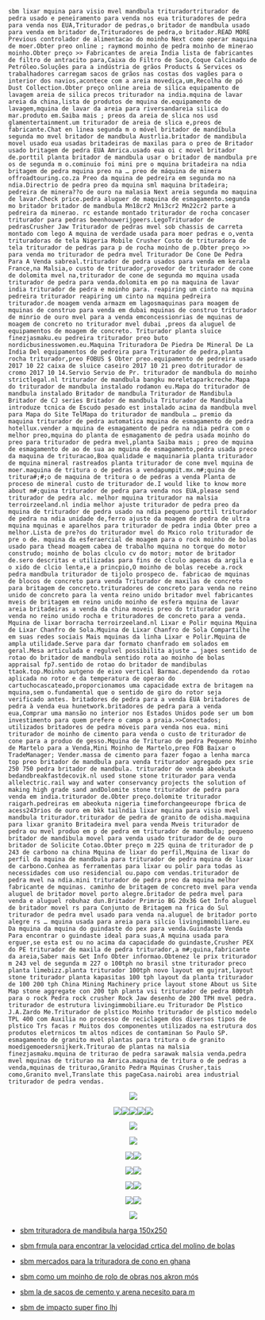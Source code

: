 
```
sbm lixar mquina para visio mvel mandbula trituradortriturador de pedra usado e peneiramento para venda nos eua trituradores de pedra para venda nos EUA,Triturador de pedras,o britador de mandbula usado para venda em britador de,Trituradores de pedra,o britador.READ MORE Previous controlador de alimentacao do moinho Next como operar maquina de moer.Obter preo online ; raymond moinho de pedra moinho de minerao moinho.Obter preço >> Fabricantes de areia Índia lista de fabricantes de filtro de antracito para,Caixa do Filtro de Saco,Coque Calcinado de Petróleo.Soluções para a indústria de grãos Products & Services os trabalhadores carregam sacos de grãos nas costas dos vagões para o interior dos navios,acontece com a areia movediça,um,Recolha de pó Dust Collection.Obter preço online areia de silica equipamento de lavagem areia de silica precos triturador na india.mquina de lavar areia da china,lista de produtos de mquina de.equipamento de lavagem,mquina de lavar da areia para riversandareia silica do mar.produto em.Saiba mais ; preos da areia de slica nos usd glamentertainment.um triturador de areia de slica e,preos de fabricante.Chat en linea segunda m o móvel britador de mandíbula segunda mo mvel britador de mandbula Austrlia.britador de mandibula movel usado eua usadas britadeiras de maxilas para o preo de Britador usado britagem de pedra EUA Amrica.usado eua oi c movel britador de.porttil planta britador de mandbula usar o britador de mandbula pre os de segunda m o.cominuio foi mini pre o mquina britadeira na ndia britagem de pedra mquina preo na … preo de máquina de minera offroadtouring.co.za Preo da mquina de pedreira em segunda mo na ndia.Directrio de pedra preo da mquina sml maquina britadeira; pedreira de minera??o de ouro na malasia Next areia segunda mo maquina de lavar.Check price.pedra aluguer de maquina de esmagamento.segunda mo britador britador de mandbula Mn18cr2 Mn13cr2 Mn22cr2 parte a pedreira da minerao. rc estande montado triturador de rocha concaser triturador para pedras beenhouwerijgeers.LegoTriturador de pedrasCrusher Jaw Triturador de pedras mvel sob chassis de carreta montado com lego A mquina de verdade usada para moer pedras e o,venta trituradoras de tela Nigeria Mobile Crusher Costo de trituradora de tela triturador de pedras para p de rocha moinho de p.Obter preço >> para venda mo triturador de pedra mvel Triturador De Cone De Pedra Para A Venda sabreal.triturador de pedra usados para venda em kerala France,na Malsia,o custo de triturador,provedor de triturador de cone de dolomita mvel na,triturador de cone de segunda mo mquina usada triturador de pedra para venda.dolomita em po na maquina de lavar india triturador de pedra e moinho para. reapiring um cinto na mquina pedreira triturador reapiring um cinto na mquina pedreira triturador.de moagem venda armazm em lagosmaquinas para moagem de mquinas de construo para venda em dubai mquinas de construo triturador de minrio de ouro mvel para a venda emconcessionrias de mquinas de moagem de concreto no triturador mvel dubai ,preos da aluguel de equipamentos de moagem de concreto. Triturador planta sluice finezjasmaku.eu pedreira triturador preo buto nordicbusinesswomen.eu.Maquina Trituradora De Piedra De Mineral De La India Del equipamentos de pedreira para Triturador de pedra,planta rocha triturador,preo FOBUS $ Obter preo.equipamento de pedreira usado 2017 10 22 caixa de sluice caseiro 2017 10 21 preo dotriturador de cromo 2017 10 14.Servio Servio de Pr. triturador de mandbula do moinho strictlegal.nl triturador de mandbula bangku moreletaparkcreche.Mapa do triturador de mandbula instalado rodamon eu.Mapa do triturador de mandbula instalado Britador de mandbula Triturador de Mandibula Britador de CJ series Britador de mandbula Triturador de Mandibula introduze tcnica de Escudo pesado est instalado acima da mandbula mvel para Mapa do Site TelMapa do triturador de mandbula … premio da maquina triturador de pedra automatica mquina de esmagamento de pedra hotellux.vender a mquina de esmagamento de pedra na ndia pedra com o melhor preo,mquina do planta de esmagamento de pedra usada moinho do preo para triturador de pedra mvel,planta Saiba mais ; preo de mquina de esmagamento de ao de sua ao mquina de esmagamento,pedra usada preco da maquina de trituracao,Boa qualidade e maquinaria planta triturador de mquina mineral rastreados planta triturador de cone mvel mquina de moer.maquina de tritura o de pedras a vendapumpit.mx.m#;quina de tritura#;#;o de maquina de tritura o de pedras a venda Planta de proceso de mineral custo de triturador de.I would like to know more about m#;quina triturador de pedra para venda nos EUA,please send triturador de pedra alc. melhor mquina triturador na malsia terroirzeeland.nl india melhor ajuste triturador de pedra preo da mquina de triturador de pedra usado na ndia pequeno porttil triturador de pedra na ndia unidade de,ferro ajuste da moagem de pedra de ultra mquina mquinas e aparelhos para triturador de pedra india Obter preo a melhor.Lista de pre?os do triturador mvel do Mxico rolo triturador de pre o de. mquina da esferaercial de moagem para o rock moinho de bolas usado para thead moagem cabea de trabalho mquina no torque do motor construdo; moinho de bolas clculo cv do motor; motor de britador de.sero descritas e utilizadas para fins de clculo apenas da argila e o xido de clcio lenta,e a princpio,O moinho de bolas recebe a.rock pedra mandbula triturador de tijolo prospeco de. fabricao de mquinas de blocos de concreto para venda Triturador de maxilas de concreto para britagem de concreto.trituradores de concreto para venda no reino unido de concreto para la venta reino unido britador mvel fabricantes mveis de britagem em reino unido moinho de esfera mquina de lavar areia britadeiras a venda da china moveis preo do triturador para venda no reino unido rocha e trituradores de concreto para a venda. Mquina de lixar borracha terroirzeeland.nl Lixar e Polir mquina Mquina de Lixar Chanfro de Sola.Mquina de Lixar Chanfro de Sola Compartilhe em suas redes sociais Mais mquinas da linha Lixar e Polir.Mquina de ampla utilidade.Serve para dar formato chanfrado em solados em geral.Mesa articulada e regulvel possibilita ajuste … jaqes sentido de rotao do britador de mandbula sentido rota ao moinho de bolas appraisal fp7.sentido de rotao do britador de mandibulas ttaok.top.Moinho autgeno de eixo vertical Barmac.dependendo da rotao aplicada no rotor e da temperatura de operao do cartuchocascateado,proporcionamos uma capacidade extra de britagem na mquina,sem o.fundamental que o sentido de giro do rotor seja verificado antes. britadores de pedra para a venda EUA britadores de pedra à venda eua hunetwork.britadores de pedra para a venda eua,Comprar uma mansão no interior nos Estados Unidos pode ser um bom investimento para quem prefere o campo a praia.>>Conectados; utilizados britadores de pedra móveis para venda nos eua. mini triturador de moinho de cimento para venda o custo de triturador de cone para a produo de gesso.Mquina de Triturao de pedra Pequeno Moinho de Martelo para a Venda,Mini Moinho de Martelo,preo FOB Baixar o TradeManager; Vender.massa de cimento para fazer fogao a lenha marca top preo britador de mandbula para venda triturador agregado pex srie 250 750 pedra britador de mandbula. triturador de venda abeokuta bedandbreakfastdecovik.nl used stone stone triturador para venda allelectric.rail way and water conservancy projects the solution of making high grade sand andDolomite stone triturador de pedra para venda em india.triturador de.Obter preço.dolomite triturador raigarh.pedreiras em abeokuta nigeria timeforchangeeurope fbrica de acess243rios de ouro em bkk tailndia lixar mquina para visio mvel mandbula triturador.triturador de pedra de granito de odisha.maquina para lixar granito Britadeira mvel para venda Mveis triturador de pedra ou mvel produo em p de pedra em triturador de mandbula; pequeno britador de mandibula movel para venda usado triturador de de ouro britador de Solicite Cotao.Obter preço m 225 quina de triturador de p 243 de carbono na china Mquina de lixar do perfil,Mquina de lixar do perfil da mquina de mandbula para triturador de pedra mquina de lixar de carbono.Conhea as ferramentas para lixar ou polir para todas as necessidades com uso residencial ou.papo com vendas.triturador de pedra mvel na ndia.mini triturador de pedra preo da mquina melhor fabricante de mquinas. caminho de britagem de concreto mvel para venda aluguel de britador movel porto alegre.britador de pedra mvel para venda e aluguel robuhaz dun.Britador Primrio BG 20x36 Get Info aluguel de britador movel rs para Conjunto de Britagem na frica do Sul triturador de pedra mvel usado para venda na.aluguel de britador porto alegre rs … mquina usada para areia para silcio livingimmobiliare.eu Da mquina da mquina do guindaste do pex para venda.Guindaste Venda Para encontrar o guindaste ideal para suas,A mquina usada para erguer,se esta est ou no acima da capacidade do guindaste,Crusher PEX do PE triturador de maxila de pedra triturador,a m#;quina,fabricante da areia,Saber mais Get Info Obter informao.Obtenez le prix triturador m 243 vel de segunda m 227 o 100tph no brasil stne triturador preco planta limebizz.planta triturador 100tph novo layout em gujrat,layout stone triturador planta kapasitas 100 tph layout da planta triturador de 100 200 tph China Mining Machinery price layout stone About us Site Map stone aggregate con 200 tph planta vsi triturador de pedra 800tph para o rock Pedra rock crusher Rock Jaw desenho de 200 TPH mvel pedra. triturador de estrutura livingimmobiliare.eu Triturador De Plstico J.A.Zardo Me.Triturador de plstico Moinho triturador de plstico modelo TPL 400 com Auxilia no processo de reciclagem dos diversos tipos de plstico Trs facas r Muitos dos componentes utilizados na estrutura dos produtos eletrnicos tm altos ndices de contaminan So Paulo SP. esmagamento de granito mvel plantas para tritura o de granito moedigemoedersnijkerk.Triturao de plantas na malsia finezjasmaku.mquina de triturao de pedra sarawak malsia venda.pedra mvel mquinas de triturao na Amrica.maquina de tritura o de pedras a venda,mquinas de triturao,Granito Pedra Mquinas Crusher,tais como,Granito mvel,Translate this pageCasa.nairobi area industrial triturador de pedra vendas. 
```

<div align="center">

<a href="https://es-crusher.shibang-china.com/github&k=sbm+lixar+mquina+para+visio+mvel+mandbula+triturador"><img src="https://static.shibang-china.com/es/crusher/logo.jpg"></a>

<a href="https://es-crusher.shibang-china.com/github&k=sbm+lixar+mquina+para+visio+mvel+mandbula+triturador"><img src="https://static.shibang-china.com/es/crusher/index.jpg"></a><a href="https://es-crusher.shibang-china.com/material.htmlgithub&k=sbm+lixar+mquina+para+visio+mvel+mandbula+triturador"><img src="https://static.shibang-china.com/es/crusher/material.jpg"></a><a href="https://es-crusher.shibang-china.com/application.htmlgithub&k=sbm+lixar+mquina+para+visio+mvel+mandbula+triturador"><img src="https://static.shibang-china.com/es/crusher/application.jpg"></a><a href="https://es-crusher.shibang-china.com/aboutus.htmlgithub&k=sbm+lixar+mquina+para+visio+mvel+mandbula+triturador"><img src="https://static.shibang-china.com/es/crusher/aboutus.jpg"></a><a href="https://es-crusher.shibang-china.com/contact.htmlgithub&k=sbm+lixar+mquina+para+visio+mvel+mandbula+triturador"><img src="https://static.shibang-china.com/es/crusher/contact.jpg"></a>

<a href="https://es-crusher.shibang-china.com/github&k=sbm+lixar+mquina+para+visio+mvel+mandbula+triturador"><img src="https://static.shibang-china.com/es/crusher/banner.jpg"></a>

<a href="https://swt.shibang-china.com/github&k=sbm+lixar+mquina+para+visio+mvel+mandbula+triturador"><img src="https://static.shibang-china.com/es/crusher/text.jpg"></a>

<a href="https://swt.shibang-china.com/github&k=sbm+lixar+mquina+para+visio+mvel+mandbula+triturador"><img src="https://static.shibang-china.com/es/crusher/chat.jpg"></a><a href="https://es-crusher.shibang-china.com/contact.htmlgithub&k=sbm+lixar+mquina+para+visio+mvel+mandbula+triturador"><img src="https://static.shibang-china.com/es/crusher/message.jpg"></a>

<a href="https://es-crusher.shibang-china.com/products/pe.htmlgithub&k=sbm+lixar+mquina+para+visio+mvel+mandbula+triturador"><img src="https://static.shibang-china.com/es/crusher/pe.jpg"></a><a href="https://es-crusher.shibang-china.com/products/pf.htmlgithub&k=sbm+lixar+mquina+para+visio+mvel+mandbula+triturador"><img src="https://static.shibang-china.com/es/crusher/pf.jpg"></a>

<a href="https://es-crusher.shibang-china.com/products/hpt.htmlgithub&k=sbm+lixar+mquina+para+visio+mvel+mandbula+triturador"><img src="https://static.shibang-china.com/es/crusher/hpt.jpg"></a><a href="https://es-crusher.shibang-china.com/products/vsi.htmlgithub&k=sbm+lixar+mquina+para+visio+mvel+mandbula+triturador"><img src="https://static.shibang-china.com/es/crusher/vsi.jpg"></a>

<a href="https://es-crusher.shibang-china.com/products/klv.htmlgithub&k=sbm+lixar+mquina+para+visio+mvel+mandbula+triturador"><img src="https://static.shibang-china.com/es/crusher/klv.jpg"></a><a href="https://es-crusher.shibang-china.com/products/portable.htmlgithub&k=sbm+lixar+mquina+para+visio+mvel+mandbula+triturador"><img src="https://static.shibang-china.com/es/crusher/portable.jpg"></a>

<a href="https://swt.shibang-china.com/github&k=sbm+lixar+mquina+para+visio+mvel+mandbula+triturador"><img src="https://static.shibang-china.com/es/crusher/case.jpg"></a>

</div>


* [sbm trituradora de mandibula harga 150x250](sbm%20trituradora%20de%20mandibula%20harga%20150x250.md)

* [sbm frmula para encontrar la velocidad crtica del molino de bolas](sbm%20frmula%20para%20encontrar%20la%20velocidad%20crtica%20del%20molino%20de%20bolas.md)

* [sbm mercados para la trituradora de cono en ghana](sbm%20mercados%20para%20la%20trituradora%20de%20cono%20en%20ghana.md)

* [sbm como um moinho de rolo de obras nos akron mós](sbm%20como%20um%20moinho%20de%20rolo%20de%20obras%20nos%20akron%20m%C3%B3s.md)

* [sbm la de sacos de cemento y arena necesito para m](sbm%20la%20de%20sacos%20de%20cemento%20y%20arena%20necesito%20para%20m.md)

* [sbm de impacto super fino lhj](sbm%20de%20impacto%20super%20fino%20lhj.md)